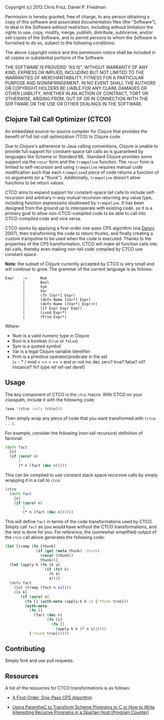 Copyright (c) 2012 Chris Frisz, Daniel P. Friedman

Permission is hereby granted, free of charge, to any person obtaining
a copy of this software and associated documentation files (the
"Software"), to deal in the Software without restriction, including
without limitation the rights to use, copy, modify, merge, publish,
distribute, sublicense, and/or sell copies of the Software, and to
permit persons to whom the Software is furnished to do so, subject to
the following conditions:

The above copyright notice and this permission notice shall be
included in all copies or substantial portions of the Software.

THE SOFTWARE IS PROVIDED "AS IS", WITHOUT WARRANTY OF ANY KIND,
EXPRESS OR IMPLIED, INCLUDING BUT NOT LIMITED TO THE WARRANTIES OF
MERCHANTABILITY, FITNESS FOR A PARTICULAR PURPOSE AND
NONINFRINGEMENT. IN NO EVENT SHALL THE AUTHORS OR COPYRIGHT HOLDERS BE
LIABLE FOR ANY CLAIM, DAMAGES OR OTHER LIABILITY, WHETHER IN AN ACTION
OF CONTRACT, TORT OR OTHERWISE, ARISING FROM, OUT OF OR IN CONNECTION
WITH THE SOFTWARE OR THE USE OR OTHER DEALINGS IN THE SOFTWARE.


## Clojure Tail Call Optimizer (CTCO)

An embedded source-to-source compiler for Clojure that provides the
benefit of full tail-call optimization (TCO) to Clojure code.

Due to Clojure's adherence to Java calling conventions, Clojure is
unable to provide full support for constant-space tail calls as is
guaranteed by languages like Scheme or Standard ML. Standard Clojure
provides some support via the `recur` form and the `trampoline`
function. The `recur` form is limited to self-recursion and using
`trampoline` requires manual code modification such that each
`trampoline`d piece of code returns a function of no arguments (or a
"thunk"). Additionally, `trampoline` doesn't allow functions to be
return values.

CTCO aims to expand support for constant-space tail calls to include
self-recursion and arbitrary n-way mutual recursion returning any
value type, including function expressions disallowed by
`trampoline`. It has been designed from the ground up to interoperate
with existing code, so it is a primary goal to allow non-CTCO-compiled
code to be able to call into CTCO-compiled code and vice versa.

CTCO works by applying a first-order one-pass CPS algorithm (via
[Danvy](http://www.cs.au.dk/~danvy/index-previous.html) 2007), then
transforming the code to return thunks, and finally creating a custom
trampoline to be used when the code is executed. Thanks to the
properties of the CPS transformation, CTCO will make all function calls
into tail calls, thereby even making non-tail code compiled by CTCO use
constant space.

**Note**: the subset of Clojure currently accepted by CTCO is very
small and will continue to grow. The grammar of the current language
is as follows:

    Expr    :=      Num  
            |       Bool  
            |       Sym  
            |       Var  
            |       (fn [Var*] Expr)  
            |       (defn Name [Var*] Expr)  
            |       (defn Name ([Var*] Expr)+)  
            |       (if Expr Expr Expr)  
            |       (cond Expr*)
            |       (Prim Expr*)  

Where:

* Num is a valid numeric type in Clojure  
* Bool is a boolean (`true` or `false`)  
* Sym is a quoted symbol  
* Var is a legal Clojure variable identifier  
* Prim is a primitive operator/predicate in the set   
   (+ - * / mod < <= = >= > and or not inc dec zero? true? false? nil?
   instance? fn? type ref ref-set deref)

## Usage

The key component of CTCO is the `ctco` macro. With CTCO on your
classpath, include it with the following code:

```clojure
(use '(ctco :only (ctco)))
```

Then simply wrap any piece of code that you want transformed with
`(ctco ...)`. 

For example, consider the following (non-tail recursive) definition of
factorial:

```clojure
(defn fact
  [n]
  (if (zero? n)
      1
      (* n (fact (dec n)))))
```

This can be compiled to use constant stack space recursive calls by
simply wrapping it in a call to `ctco`:

```clojure
(ctco
  (defn fact
    [n]
    (if (zero? n)
        1
        (* n (fact (dec n))))))
```

This will define `fact` in terms of the code transformations used by
CTCO. Simply call `fact` as you would have without the CTCO
transformations, and the rest is done for you. For reference, the
(somewhat simplified) output of the `ctco` call above generates the
following code:

```clojure
(let [tramp (fn [thunk]
              (if (get (meta thunk) :thunk)
                (recur (thunk))
                thunk))]
  (let [apply-k (fn [k a]
                  (if (fn? k)
                    (k a)
                    a)))]
  (defn fact
    ([n] (tramp (fact n nil)))
    ([n k]
       (if (zero? n)
         (fn [] (with-meta (apply-k k 1) {:thunk true}))
         (with-meta
           (fn []
             (fact (dec n)
                   (fn [s]
                     (fn []
                       (apply-k k (* n s))))))
           {:thunk true})))))
```


## Contributing

Simply fork and use pull requests.


## Resources

A list of the resources for CTCO transformations is as follows:

* [A First-Order, One-Pass CPS Algorithm](http://www.brics.dk/RS/01/49/BRICS-RS-01-49.pdf)
  
* [Using ParentheC to Transform Scheme Programs to C or How to Write Interesting Recurive Programs in a Spartan Host (Program Counter)](https://www.google.com/url?sa=t&rct=j&q=&esrc=s&source=web&cd=1&ved=0CCUQFjAA&url=https%3A%2F%2Fwww.cs.indiana.edu%2Fcgi-pub%2Fc311%2Flib%2Fexe%2Ffetch.php%3Fmedia%3Dparenthec.pdf&ei=LNaST93BO4i46QHnyMCcBA&usg=AFQjCNG-Chb76N9lNVHO2ymtnAjo9Fvt0g&sig2=SR2itLI00reGEjRCrw-edQ&cad=rja)
